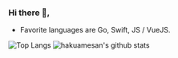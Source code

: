 ### Hi there 👋, 

- Favorite languages are Go, Swift, JS / VueJS. 


![Top Langs](https://github-readme-stats.vercel.app/api/top-langs/?username=hakuamesan&hide=html)
![hakuamesan's github stats](https://github-readme-stats.vercel.app/api?username=hakuamesan&show_icons=true&count_private=true)

<!--
**hakuamesan/hakuamesan** is a ✨ _special_ ✨ repository because its `README.md` (this file) appears on your GitHub profile.

Here are some ideas to get you started:

- 🔭 I’m currently working on ...

- 👯 I’m looking to collaborate on ...
- 🤔 I’m looking for help with ...
- 💬 Ask me about ...
- 📫 How to reach me: ...
- 😄 Pronouns: ...
- ⚡ Fun fact: ...
-->
